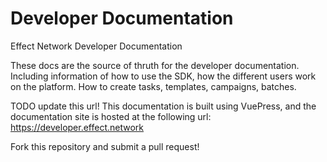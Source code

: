 # Developer Documentation
Effect Network Developer Documentation

These docs are the source of thruth for the developer documentation. 
Including information of how to use the SDK, how the different users work on the platform. 
How to create tasks, templates, campaigns, batches. 


TODO update this url!
This documentation is built using VuePress, and the documentation site is hosted at the following url: https://developer.effect.network 


Fork this repository and submit a pull request!

